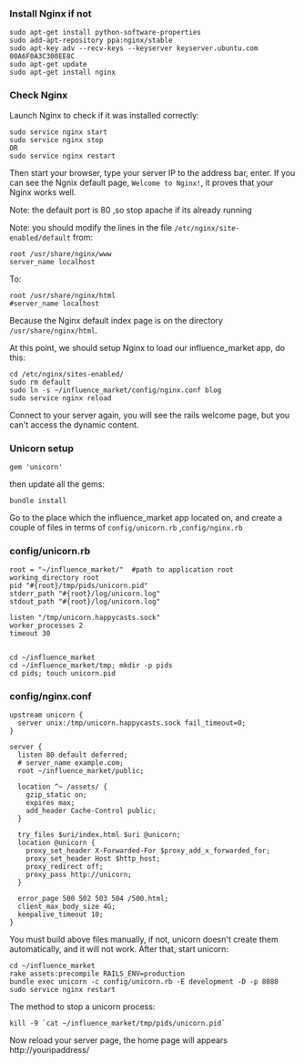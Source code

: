 ### Install Nginx if not

    sudo apt-get install python-software-properties
    sudo add-apt-repository ppa:nginx/stable
    sudo apt-key adv --recv-keys --keyserver keyserver.ubuntu.com 00A6F0A3C300EE8C
    sudo apt-get update
    sudo apt-get install nginx

### Check Nginx

Launch Nginx to check if it was installed correctly:

    sudo service nginx start
    sudo service nginx stop
    OR
    sudo service nginx restart

Then start your browser, type your server IP to the address bar, enter. If you
can see the Ngnix default page, `Welcome to Nginx!`, it proves that your Nginx
works well.

Note: the default port is 80 ,so stop apache if its already running

Note: you should modify the lines in the file `/etc/nginx/site-enabled/default` from:

    root /usr/share/nginx/www
    server_name localhost

To:

    root /usr/share/nginx/html
    #server_name localhost

Because the Nginx default index page is on the directory `/usr/share/nginx/html`.

At this point, we should setup Nginx to load our influence_market app, do this:

    cd /etc/nginx/sites-enabled/
    sudo rm default
    sudo ln -s ~/influence_market/config/nginx.conf blog
    sudo service nginx reload

Connect to your server again, you will see the rails welcome page, but you
can't access the dynamic content.

### Unicorn setup

    gem 'unicorn'

then update all the gems:

    bundle install

Go to the place which the influence_market app located on, and create a couple of files in
terms of `config/unicorn.rb`  ,`config/nginx.rb`

### config/unicorn.rb
    root = "~/influence_market/"  #path to application root
    working_directory root
    pid "#{root}/tmp/pids/unicorn.pid"
    stderr_path "#{root}/log/unicorn.log"
    stdout_path "#{root}/log/unicorn.log"

    listen "/tmp/unicorn.happycasts.sock"
    worker_processes 2
    timeout 30


    cd ~/influence_market
    cd ~/influence_market/tmp; mkdir -p pids
    cd pids; touch unicorn.pid

### config/nginx.conf
    upstream unicorn {
      server unix:/tmp/unicorn.happycasts.sock fail_timeout=0;
    }

    server {
      listen 80 default deferred;
      # server_name example.com;
      root ~/influence_market/public;

      location ^~ /assets/ {
        gzip_static on;
        expires max;
        add_header Cache-Control public;
      }

      try_files $uri/index.html $uri @unicorn;
      location @unicorn {
        proxy_set_header X-Forwarded-For $proxy_add_x_forwarded_for;
        proxy_set_header Host $http_host;
        proxy_redirect off;
        proxy_pass http://unicorn;
      }

      error_page 500 502 503 504 /500.html;
      client_max_body_size 4G;
      keepalive_timeout 10;
    }

You must build above files manually, if not, unicorn doesn't create them
automatically, and it will not work. After that, start unicorn:

    cd ~/influence_market
    rake assets:precompile RAILS_ENV=production
    bundle exec unicorn -c config/unicorn.rb -E development -D -p 8080
    sudo service nginx restart

The method to stop a unicorn process:

    kill -9 `cat ~/influence_market/tmp/pids/unicorn.pid`

Now reload your server page, the home page will appears
http://youripaddress/


